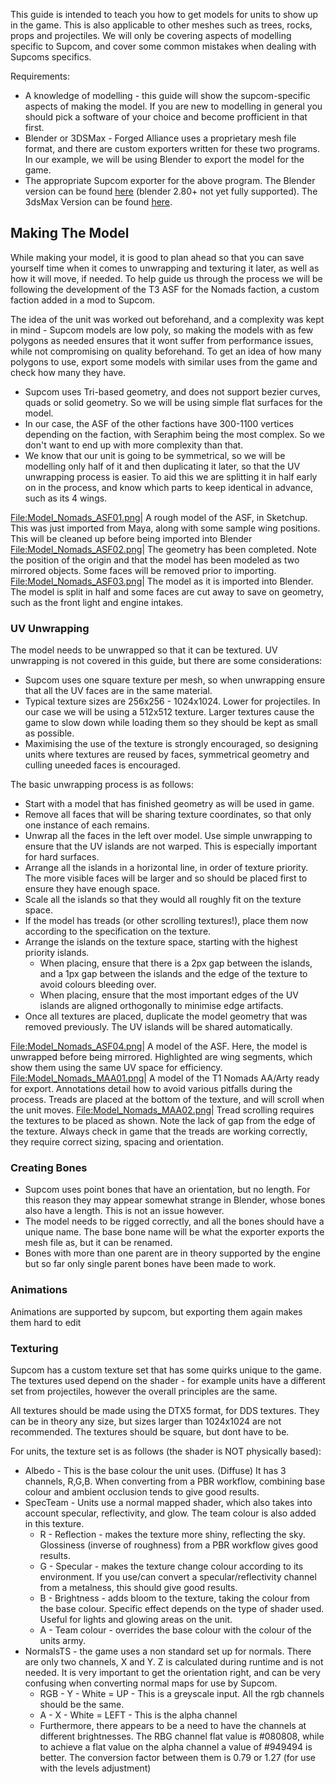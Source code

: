 This guide is intended to teach you how to get models for units to show
up in the game. This is also applicable to other meshes such as trees,
rocks, props and projectiles. We will only be covering aspects of
modelling specific to Supcom, and cover some common mistakes when
dealing with Supcoms specifics.

Requirements:

-   A knowledge of modelling - this guide will show the supcom-specific
    aspects of making the model. If you are new to modelling in general
    you should pick a software of your choice and become profficient in
    that first.
-   Blender or 3DSMax - Forged Alliance uses a proprietary mesh file
    format, and there are custom exporters written for these two
    programs. In our example, we will be using Blender to export the
    model for the game.
-   The appropriate Supcom exporter for the above program. The Blender
    version can be found
    [here](https://github.com/Exotic-Retard/SupCom_Import_Export_Blender)
    (blender 2.80+ not yet fully supported). The 3dsMax Version can be
    found
    [here](https://drive.google.com/drive/folders/0B606xLlwY0t4Q2NUUzVfVnB2a3c).

## Making The Model

While making your model, it is good to plan ahead so that you can save
yourself time when it comes to unwrapping and texturing it later, as
well as how it will move, if needed. To help guide us through the
process we will be following the development of the T3 ASF for the
Nomads faction, a custom faction added in a mod to Supcom.

The idea of the unit was worked out beforehand, and a complexity was
kept in mind - Supcom models are low poly, so making the models with as
few polygons as needed ensures that it wont suffer from performance
issues, while not compromising on quality beforehand. To get an idea of
how many polygons to use, export some models with similar uses from the
game and check how many they have.

-   Supcom uses Tri-based geometry, and does not support bezier curves,
    quads or solid geometry. So we will be using simple flat surfaces
    for the model.
-   In our case, the ASF of the other factions have 300-1100 vertices
    depending on the faction, with Seraphim being the most complex. So
    we don't want to end up with more complexity than that.
-   We know that our unit is going to be symmetrical, so we will be
    modelling only half of it and then duplicating it later, so that the
    UV unwrapping process is easier. To aid this we are splitting it in
    half early on in the process, and know which parts to keep identical
    in advance, such as its 4 wings.

<File:Model_Nomads_ASF01.png>\| A rough model of the ASF, in Sketchup.
This was just imported from Maya, along with some sample wing positions.
This will be cleaned up before being imported into Blender
<File:Model_Nomads_ASF02.png>\| The geometry has been completed. Note
the position of the origin and that the model has been modeled as two
mirrored objects. Some faces will be removed prior to importing.
<File:Model_Nomads_ASF03.png>\| The model as it is imported into
Blender. The model is split in half and some faces are cut away to save
on geometry, such as the front light and engine intakes.

### UV Unwrapping

The model needs to be unwrapped so that it can be textured. UV
unwrapping is not covered in this guide, but there are some
considerations:

-   Supcom uses one square texture per mesh, so when unwrapping ensure
    that all the UV faces are in the same material.
-   Typical texture sizes are 256x256 - 1024x1024. Lower for
    projectiles. In our case we will be using a 512x512 texture. Larger
    textures cause the game to slow down while loading them so they
    should be kept as small as possible.
-   Maximising the use of the texture is strongly encouraged, so
    designing units where textures are reused by faces, symmetrical
    geometry and culling uneeded faces is encouraged.

The basic unwrapping process is as follows:

-   Start with a model that has finished geometry as will be used in
    game.
-   Remove all faces that will be sharing texture coordinates, so that
    only one instance of each remains.
-   Unwrap all the faces in the left over model. Use simple unwrapping
    to ensure that the UV islands are not warped. This is especially
    important for hard surfaces.
-   Arrange all the islands in a horizontal line, in order of texture
    priority. The more visible faces will be larger and so should be
    placed first to ensure they have enough space.
-   Scale all the islands so that they would all roughly fit on the
    texture space.
-   If the model has treads (or other scrolling textures!), place them
    now according to the specification on the texture.
-   Arrange the islands on the texture space, starting with the highest
    priority islands.
    -   When placing, ensure that there is a 2px gap between the
        islands, and a 1px gap between the islands and the edge of the
        texture to avoid colours bleeding over.
    -   When placing, ensure that the most important edges of the UV
        islands are aligned orthogonally to minimise edge artifacts.
-   Once all textures are placed, duplicate the model geometry that was
    removed previously. The UV islands will be shared automatically.

<File:Model_Nomads_ASF04.png>\| A model of the ASF. Here, the model is
unwrapped before being mirrored. Highlighted are wing segments, which
show them using the same UV space for efficiency.
<File:Model_Nomads_MAA01.png>\| A model of the T1 Nomads AA/Arty ready
for export. Annotations detail how to avoid various pitfalls during the
process. Treads are placed at the bottom of the texture, and will scroll
when the unit moves. <File:Model_Nomads_MAA02.png>\| Tread scrolling
requires the textures to be placed as shown. Note the lack of gap from
the edge of the texture. Always check in game that the treads are
working correctly, they require correct sizing, spacing and orientation.

### Creating Bones

-   Supcom uses point bones that have an orientation, but no length. For
    this reason they may appear somewhat strange in Blender, whose bones
    also have a length. This is not an issue however.
-   The model needs to be rigged correctly, and all the bones should
    have a unique name. The base bone name will be what the exporter
    exports the mesh file as, but it can be renamed.
-   Bones with more than one parent are in theory supported by the
    engine but so far only single parent bones have been made to work.

### Animations

Animations are supported by supcom, but exporting them again makes them
hard to edit

### Texturing

Supcom has a custom texture set that has some quirks unique to the game.
The textures used depend on the shader - for example units have a
different set from projectiles, however the overall principles are the
same.

All textures should be made using the DTX5 format, for DDS textures.
They can be in theory any size, but sizes larger than 1024x1024 are not
recommended. The textures should be square, but dont have to be.

For units, the texture set is as follows (the shader is NOT physically
based):

-   Albedo - This is the base colour the unit uses. (Diffuse) It has 3
    channels, R,G,B. When converting from a PBR workflow, combining base
    colour and ambient occlusion tends to give good results.
-   SpecTeam - Units use a normal mapped shader, which also takes into
    account specular, reflectivity, and glow. The team colour is also
    added in this texture.
    -   R - Reflection - makes the texture more shiny, reflecting the
        sky. Glossiness (inverse of roughness) from a PBR workflow gives
        good results.
    -   G - Specular - makes the texture change colour according to its
        environment. If you use/can convert a specular/reflectivity
        channel from a metalness, this should give good results.
    -   B - Brightness - adds bloom to the texture, taking the colour
        from the base colour. Specific effect depends on the type of
        shader used. Useful for lights and glowing areas on the unit.
    -   A - Team colour - overrides the base colour with the colour of
        the units army.
-   NormalsTS - the game uses a non standard set up for normals. There
    are only two channels, X and Y. Z is calculated during runtime and
    is not needed. It is very important to get the orientation right,
    and can be very confusing when converting normal maps for use by
    Supcom.
    -   RGB - Y - White = UP - This is a greyscale input. All the rgb
        channels should be the same.
    -   A - X - White = LEFT - This is the alpha channel
    -   Furthermore, there appears to be a need to have the channels at
        different brightnesses. The RBG channel flat value is #080808,
        while to achieve a flat value on the alpha channel a value of
        #949494 is better. The conversion factor between them is 0.79 or
        1.27 (for use with the levels adjustment)